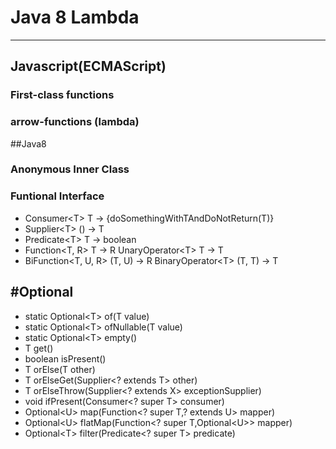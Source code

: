 # Java 8 Lambda
---
## Javascript(ECMAScript)
### First-class functions
### arrow-functions (lambda)
##Java8
### Anonymous Inner Class
### Funtional Interface
- Consumer\<T>
T -> {doSomethingWithTAndDoNotReturn(T)}
- Supplier\<T>
() -> T
- Predicate\<T> 
T -> boolean
- Function<T, R>
T -> R
UnaryOperator\<T>
T -> T
- BiFunction<T, U, R>
(T, U) -> R
BinaryOperator\<T>
(T, T) -> T

#Optional
---
- static Optional\<T> of(T value)
- static Optional\<T> ofNullable(T value)
- static Optional\<T> empty()
- T get()
- boolean isPresent()
- T	orElse(T other)
- T	orElseGet(Supplier<? extends T> other)
- T	orElseThrow(Supplier<? extends X> exceptionSupplier)
- void	ifPresent(Consumer<? super T> consumer)
- Optional\<U> map(Function<? super T,? extends U> mapper)
- Optional\<U> flatMap(Function<? super T,Optional\<U>> mapper)
- Optional\<T> filter(Predicate<? super T> predicate)

